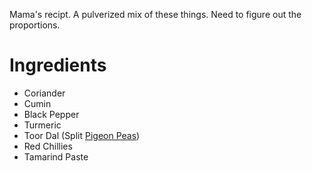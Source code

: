 Mama's recipt. A pulverized mix of these things. Need to figure out the proportions.

Ingredients
===========

* Coriander
* Cumin
* Black Pepper
* Turmeric
* Toor Dal (Split [Pigeon Peas](https://en.wikipedia.org/wiki/Pigeon_pea))
* Red Chillies
* Tamarind Paste
